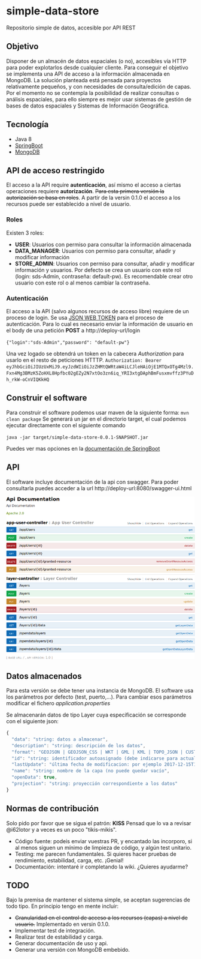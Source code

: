 # simple-data-store
Repositorio simple de datos, accesible por API REST

## Objetivo
Disponer de un almacén de datos espaciales (o no), accesibles vía HTTP para poder explotarlos desde cualquier cliente.
Para conseguir el objetivo se implementa una API de acceso a la información almacenada en MongoDB.
La solución planteada está pensada para proyectos relativamente pequeños, y con necesidades de consulta/edición de capas. Por el momento no se contempla la posibilidad de realizar consultas o análisis espaciales, para ello siempre es mejor usar sistemas de gestión de bases de datos espaciales y Sistemas de Información Geográfica.

## Tecnología
- Java 8
- [SpringBoot](https://projects.spring.io/spring-boot/)
- [MongoDB](http://www.mongodb.org/)

## API de acceso restringido
El acceso a la API require **autenticación**, así mismo el acceso a ciertas operaciones requiere **autorización**. ~~Para esta primera versión la autorización se basa en roles~~. A partir de la versin 0.1.0 el acceso a los recursos puede ser establecido a nivel de usuario.

### Roles
Existen 3 roles:
- **USER**: Usuarios con permiso para consultar la información almacenada
- **DATA_MANAGER**: Usuarios con permiso para consultar, añadir y modificar información
- **STORE_ADMIN**: Usuarios con permiso para consultar, añadir y modificar información y usuarios. Por defecto se crea un usuario con este rol (login: sds-Admin, contraseña: default-pw). Es recomendable crear otro usuario con este rol o al menos cambiar la contraseña.

### Autenticación
El acceso a la API (salvo algunos recursos de acceso libre) requiere de un proceso de login. Se usa [JSON WEB TOKEN](https://jwt.io/) para el proceso de autenticación. Para lo cual es necesario enviar la información de usuario en el body de una petición **POST** a http://deploy-url/login

`{"login":"sds-Admin","password": "default-pw"}`

Una vez logado se obtendrá un token en la cabecera *Authorization* para usarlo en el resto de peticiones HTTTP.
`Authorization: Bearer eyJhbGciOiJIUzUxMiJ9.eyJzdWIiOiJzZHMtQWRtaW4iLCJleHAiOjE1MTQxOTg4Mzl9.Fxn4Mg3BMzK5ZoHXL8Hpfbc02gEZy2N7xtOo3zn6iq_YRI3xtgDAphBmFusxmvffz3PYuDh_rkW-oCnVIQKkHQ`

## Construir el software
Para construir el software podemos usar maven de la siguiente forma:
`mvn clean package`
Se generará un jar en el directorio target, el cual podemos ejecutar directamente con el siguiente comando

`java -jar target/simple-data-store-0.0.1-SNAPSHOT.jar`

Puedes ver mas opciones en la [documentación de SpringBoot](https://docs.spring.io/spring-boot/docs/current/reference/html/using-boot-running-your-application.html)

## API
El software incluye documentación de la api con swagger. Para poder consultarla puedes acceder a la url http://deploy-url:8080/swagger-ui.html

![Api-doc](simple-data-store-api-0.1.0.png)

## Datos almacenados
Para esta versión se debe tener una instancia de MongoDB. El software usa los parámetros por defecto (test, puerto,...). Para cambiar esos parámetros modificar el fichero *application.properties*

Se almacenarán datos de tipo Layer cuya especificación se corresponde con el siguiente json:
```javascript
{
  "data": "string: datos a almacenar",
  "description": "string: descripción de los datos",
  "format": "GEOJSON | GEOJSON_CSS | WKT | GML | KML | TOPO_JSON | CUSTOM_TEXT",
  "id": "string: identificador autoasignado (debe indicarse para actualizar o consultar)",
  "lastUpdate": "última fecha de modificacion: por ejemplo 2017-12-15T11:20:38.987Z",
  "name": "string: nombre de la capa (no puede quedar vacío",
  "openData": true,
  "projection": "string: proyección correspondiente a los datos"
}
```
## Normas de contribución
Solo pido por favor que se sigua el patrón: **KISS** Pensad que lo va a revisar @i62lotor y a veces es un poco "tikis-mikis".

- Código fuente: podeis enviar vuestras PR, y encantado las incorporo, si al menos siguen un mínimo de limpieza de código, y algún test unitario.
- Testing: me parecen fundamentales. Si quieres hacer pruebas de rendimiento, estabilidad, carga, etc. ¡Genial!
- Documentación: intentaré ir completando la wiki. ¿Quieres ayudarme?

## TODO
Bajo la premisa de mantener el sistema simple, se aceptan sugerencias de todo tipo. En principio tengo en mente incluir:
- ~~Granularidad en el control de acceso a los recursos (capas) a nivel de usuario.~~ Implementado en versin 0.1.0.
- Implementar test de integración.
- Realizar test de estabilidad y carga.
- Generar documentación de uso y api.
- Generar una versión con MongoDB embebido.

